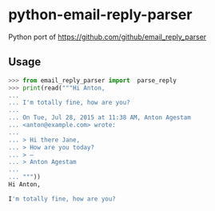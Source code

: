 # python-email-reply-parser
Python port of https://github.com/github/email_reply_parser

## Usage

``` python
>>> from email_reply_parser import  parse_reply
>>> print(read("""Hi Anton,
...
... I'm totally fine, how are you?
...
... On Tue, Jul 28, 2015 at 11:38 AM, Anton Agestam
... <anton@example.com> wrote:
...
... > Hi there Jane,
... > How are you today?
... > —
... > Anton Agestam
...
... """))
Hi Anton,

I'm totally fine, how are you?

```
